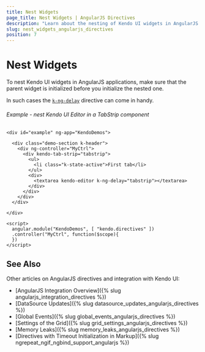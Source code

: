 ```yaml
---
title: Nest Widgets
page_title: Nest Widgets | AngularJS Directives
description: "Learn about the nesting of Kendo UI widgets in AngularJS applications."
slug: nest_widgets_angularjs_directives
position: 7
---
```


# Nest Widgets

To nest Kendo UI widgets in AngularJS applications, make sure that the parent widget is initialized before you initialize the nested one.

In such cases the [`k-ng-delay`](http://docs.telerik.com/kendo-ui/AngularJS/introduction#delay-widget-initialization) directive can come in handy.

###### Example - nest Kendo UI Editor in a TabStrip component

    <div id="example" ng-app="KendoDemos">

      <div class="demo-section k-header">
        <div ng-controller="MyCtrl">
          <div kendo-tab-strip="tabstrip">
            <ul>
              <li class="k-state-active">First tab</li>
            </ul>
            <div>
              <textarea kendo-editor k-ng-delay="tabstrip"></textarea>
            </div>
          </div>
        </div>
      </div>

    </div>

    <script>
      angular.module("KendoDemos", [ "kendo.directives" ])
      .controller("MyCtrl", function($scope){
      })
    </script>
    
## See Also

Other articles on AngularJS directives and integration with Kendo UI:

* [AngularJS Integration Overview]({% slug angularjs_integration_directives %})
* [DataSource Updates]({% slug datasource_updates_angularjs_directives %})
* [Global Events]({% slug global_events_angularjs_directives %})
* [Settings of the Grid]({% slug grid_settings_angularjs_directives %})
* [Memory Leaks]({% slug memory_leaks_angularjs_directives %})
* [Directives with Timeout Initialization in Markup]({% slug ngrepeat_ngif_ngbind_support_angularjs %})